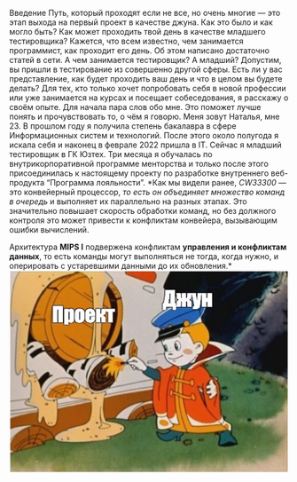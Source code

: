 Введение
Путь, который проходят если не все, но очень многие — это этап выхода на первый проект в качестве джуна. Как это было и как могло быть? Как может проходить твой день в качестве младшего тестировщика?
Кажется, что всем известно, чем занимается программист, как проходит его день. Об этом написано достаточно статей в сети. А чем занимается тестировщик? А младший? Допустим, вы пришли в тестирование из совершенно другой сферы. Есть ли у вас представление, как будет проходить ваш день и что в целом вы будете делать? Для тех, кто только хочет попробовать себя в новой профессии или уже занимается на курсах и посещает собеседования, я расскажу о своём опыте.
Для начала пара слов обо мне. Это поможет лучше понять и прочувствовать то, о чём я говорю. Меня зовут Наталья, мне 23. В прошлом году я получила степень бакалавра в сфере Информационных систем и технологий. После этого около полугода я искала себя и наконец в феврале 2022 пришла в IT.  Сейчас я младший тестировщик в ГК Юзтех. Три месяца я обучалась по внутрикорпоративной программе менторства и только после этого присоединилась к настоящему проекту по разработке внутреннего веб-продукта “Программа лояльности”.
*Как мы видели ранее, *CW33300* — это конвейерный процессор, _то есть он объединяет множество команд в очередь_
и выполняет их параллельно на разных этапах. Это значительно повышает скорость обработки команд, но без
должного контроля это может привести к конфликтам конвейера, вызывающим ошибки вычислений.

Архитектура **MIPS I** подвержена конфликтам __управления и конфликтам данных__, то есть команды могут выполняться
 не тогда, когда нужно, и оперировать с устаревшими данными до их обновления.*
 ![Тестовая картинка](/testf.png "test")
 
